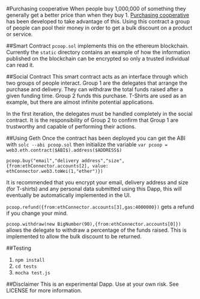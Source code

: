 #Purchasing cooperative
When people buy 1,000,000 of something they generally get a better price than when they buy 1. [Purchasing cooperative](https://en.wikipedia.org/wiki/Purchasing_cooperative) has been developed to take advantage of this. Using this contract a group of people can pool their money in order to get a bulk discount on a product or service.

##Smart Contract
`pcoop.sol` implements this on the ethereum blockchain. Currently the `static` directory contains an example of how the information published on the blockchain can be encrypted so only a trusted individual can read it. 

##Social Contract
This smart contract acts as an interface through which two groups of people interact. Group 1 are the delegates that arrange the purchase and delivery. They can withdraw the total funds raised after a given funding time. Group 2 funds this purchase. T-Shirts are used as an example, but there are almost infinite potential applications.

In the first iteration, the delegates must be handled completely in the social contract. It is the responsibility of Group 2 to confirm that Group 1 are trustworthy and capable of performing their actions. 

##Using Geth 
Once the contract has been deployed you can get the ABI with `solc --abi pcoop.sol` then initialize the variable `var pcoop = web3.eth.contract($ABI$).address($ADDRESS$)`

`pcoop.buy("email","delivery address","size",{from:ethConnector.accounts[2], value: ethConnector.web3.toWei(1,"ether")})`

It is recommended that you encrypt your email, delivery address and size (for T-shirts) and any personal data submitted using this Dapp, this will eventually be automatically implemented in the UI. 

`pcoop.refund({from:ethConnector.accounts[3],gas:4000000})` gets a refund if you change your mind. 

`pcoop.withdraw(new BigNumber(90),{from:ethConnector.accounts[0]})` allows the delegate to withdraw a percentage of the funds raised. This is implemented to allow the bulk discount to be returned.

##Testing
1. `npm install` 
2. `cd tests` 
3. `mocha test.js`

##Disclaimer
This is an experimental Dapp. Use at your own risk. See LICENSE for more information. 

